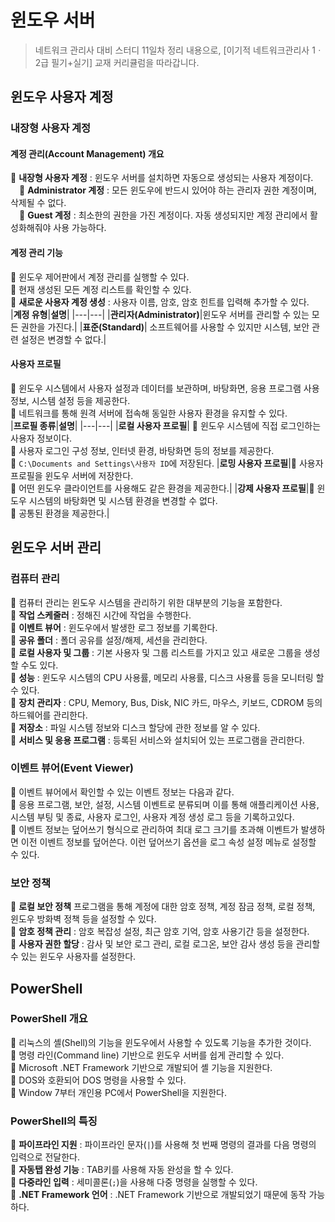 # 윈도우 서버

> 네트워크 관리사 대비 스터디 11일차 정리 내용으로, [이기적 네트워크관리사 1ㆍ2급 필기+실기] 교재 커리큘럼을 따라갑니다.

## 윈도우 사용자 계정

### 내장형 사용자 계정

#### 계정 관리(Account Management) 개요

🔹 **내장형 사용자 계정** : 윈도우 서버를 설치하면 자동으로 생성되는 사용자 계정이다.<br>
&emsp;🔹 **Administrator 계정** : 모든 윈도우에 반드시 있어야 하는 관리자 권한 계정이며, 삭제될 수 없다.<br>
&emsp;🔹 **Guest 계정** : 최소한의 권한을 가진 계정이다. 자동 생성되지만 계정 관리에서 활성화해줘야 사용 가능하다.

#### 계정 관리 기능

🔹 윈도우 제어판에서 계정 관리를 실행할 수 있다.<br>
🔹 현재 생성된 모든 계정 리스트를 확인할 수 있다.<br>
🔹 **새로운 사용자 계정 생성** : 사용자 이름, 암호, 암호 힌트를 입력해 추가할 수 있다.<br>
|**계정 유형**|**설명**|
|---|---|
|**관리자(Administrator)**|윈도우 서버를 관리할 수 있는 모든 권한을 가진다.|
|**표준(Standard)**| 소프트웨어를 사용할 수 있지만 시스템, 보안 관련 설정은 변경할 수 없다.|

#### 사용자 프로필

🔹 윈도우 시스템에서 사용자 설정과 데이터를 보관하며, 바탕화면, 응용 프로그램 사용 정보, 시스템 설정 등을 제공한다.<br>
🔹 네트워크를 통해 원격 서버에 접속해 동일한 사용자 환경을 유지할 수 있다.<br>
|**프로필 종류**|**설명**|
|---|---|
|**로컬 사용자 프로필**| 🔹 윈도우 시스템에 직접 로그인하는 사용자 정보이다. <br>🔹 사용자 로그인 구성 정보, 인터넷 환경, 바탕화면 등의 정보를 제공한다.<br>🔹 `C:\Documents and Settings\사용자 ID`에 저장된다.
|**로밍 사용자 프로필**|🔹 사용자 프로필을 윈도우 서버에 저장한다.<br>🔹 어떤 윈도우 클라이언트를 사용해도 같은 환경을 제공한다.|
|**강제 사용자 프로필**|🔹 윈도우 시스템의 바탕화면 및 시스템 환경을 변경할 수 없다.<br>🔹 공통된 환경을 제공한다.|

## 윈도우 서버 관리

### 컴퓨터 관리

🔹 컴퓨터 관리는 윈도우 시스템을 관리하기 위한 대부분의 기능을 포함한다.<br>
🔹 **작업 스케줄러** : 정해진 시간에 작업을 수행한다.<br>
🔹 **이벤트 뷰어** : 윈도우에서 발생한 로그 정보를 기록한다.<br>
🔹 **공유 폴더** : 폴더 공유를 설정/해제, 세션을 관리한다.<br>
🔹 **로컬 사용자 및 그룹** : 기본 사용자 및 그룹 리스트를 가지고 있고 새로운 그룹을 생성할 수도 있다.<br>
🔹 **성능** : 윈도우 시스템의 CPU 사용률, 메모리 사용률, 디스크 사용률 등을 모니터링 할 수 있다.<br>
🔹 **장치 관리자** : CPU, Memory, Bus, Disk, NIC 카드, 마우스, 키보드, CDROM 등의 하드웨어를 관리한다.<br>
🔹 **저장소** : 파일 시스템 정보와 디스크 할당에 관한 정보를 알 수 있다.<br>
🔹 **서비스 및 응용 프로그램** : 등록된 서비스와 설치되어 있는 프로그램을 관리한다.<br>

### 이벤트 뷰어(Event Viewer)

🔹 이벤트 뷰어에서 확인할 수 있는 이벤트 정보는 다음과 같다.<br>
🔹 응용 프로그램, 보안, 설정, 시스템 이벤트로 분류되며 이를 통해 애플리케이션 사용, 시스템 부팅 및 종료, 사용자 로그인, 사용자 계정 생성 로그 등을 기록하고있다.<br>
🔹 이벤트 정보는 덮어쓰기 형식으로 관리하여 최대 로그 크기를 초과해 이벤트가 발생하면 이전 이벤트 정보를 덮어쓴다. 이런 덮어쓰기 옵션을 로그 속성 설정 메뉴로 설정할 수 있다.<br>

### 보안 정책

🔹 **로컬 보안 정책** 프로그램을 통해 계정에 대한 암호 정책, 계정 잠금 정책, 로컬 정책, 윈도우 방화벽 정책 등을 설정할 수 있다.<br>
🔹 **암호 정책 관리** : 암호 복잡성 설정, 최근 암호 기억, 암호 사용기간 등을 설정한다.<br>
🔹 **사용자 권한 할당** : 감사 및 보안 로그 관리, 로컬 로그온, 보안 감사 생성 등을 관리할 수 있는 윈도우 사용자를 설정한다.

## PowerShell

### PowerShell 개요

🔹 리눅스의 셸(Shell)의 기능을 윈도우에서 사용할 수 있도록 기능을 추가한 것이다.<br>
🔹 명령 라인(Command line) 기반으로 윈도우 서버를 쉽게 관리할 수 있다.<br>
🔹 Microsoft .NET Framework 기반으로 개발되어 셸 기능을 지원한다.<br>
🔹 DOS와 호환되어 DOS 명령을 사용할 수 있다.<br>
🔹 Window 7부터 개인용 PC에서 PowerShell을 지원한다.

### PowerShell의 특징

🔹 **파이프라인 지원** : 파이프라인 문자(`|`)를 사용해 첫 번째 명령의 결과를 다음 명령의 입력으로 전달한다.<br>
🔹 **자동탭 완성 기능** : TAB키를 사용해 자동 완성을 할 수 있다.<br>
🔹 **다중라인 입력** : 세미콜론(`;`)을 사용해 다중 명령을 실행할 수 있다.<br>
🔹 **.NET Framework 언어** : .NET Framework 기반으로 개발되었기 때문에 동작 가능하다.
